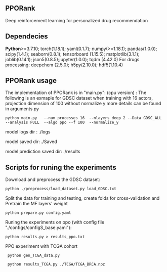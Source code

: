 ## PPORank
Deep reinforcement learning for personalized drug recommendation
## Dependecies
**Python**>=3.7.10; torch(1.18.1); yaml(0.1.7);
numpy(>=1.18.1); pandas(1.0.0); scipy(1.4.1); seaborn(0.8.1); tensorboard (1.15.5);
matplotlib(3.1.1); joblib(0.14.1); json5(0.8.5);jupyter(1.0.0); tqdm (4.42.0)
For drugs processing: deepchem (2.5.0); h5py(2.10.0); hdf5(1.10.4)

## PPORank usage
The implementation of PPORank is in "main.py":
(cpu version) :
The following is an exmaple for GDSC dataset when training with 16 actors, projection dimension of 100 without normalize y 
more details can be found in arguments.py

```
python main.py   --num_processes 16  --nlayers_deep 2 --Data GDSC_ALL --analysis FULL  --algo ppo --f 100  --normalize_y 
```
model logs dir : ./logs

model saved dir: ./Saved

model prediction saved dir: ./results

## Scripts for runing the experiments
Download and preprocess the GDSC dataset:
```
python ./preprocess/load_dataset.py load_GDSC.txt
```
Split the data for training and testing, create folds for cross-validation and Pretrain the MF layers' weight
```
python prepare.py config.yaml

```
Runing the experiments on ppo (with config file "./configs/configS_base.yaml"):

```
python results.py > results_ppo.txt

```
PPO experiment with TCGA cohort

```
 python gen_TCGA_data.py
 
 python results_TCGA.py ./TCGA/TCGA_BRCA.npz 
```



